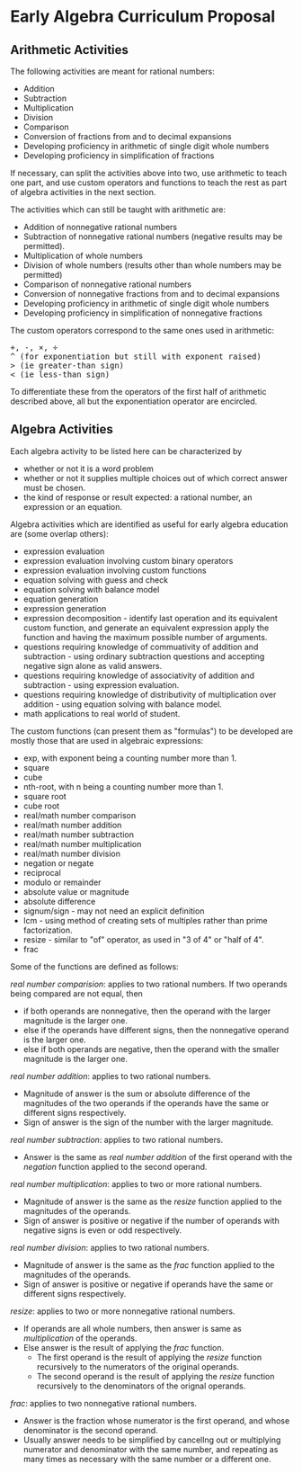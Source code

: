# Early Algebra Curriculum Proposal

## Arithmetic Activities

The following activities are meant for rational numbers:
  - Addition
  - Subtraction
  - Multiplication
  - Division
  - Comparison
  - Conversion of fractions from and to decimal expansions
  - Developing proficiency in arithmetic of single digit whole numbers
  - Developing proficiency in simplification of fractions

If necessary, can split the activities above into two, use arithmetic to teach one part, and use custom operators and functions to teach the rest as part of algebra activities in the next section.

The activities which can still be taught with arithmetic are:
  - Addition of nonnegative rational numbers
  - Subtraction of nonnegative rational numbers (negative results may be permitted).
  - Multiplication of whole numbers
  - Division of whole numbers (results other than whole numbers may be permitted)
  - Comparison of nonnegative rational numbers
  - Conversion of nonnegative fractions from and to decimal expansions
  - Developing proficiency in arithmetic of single digit whole numbers
  - Developing proficiency in simplification of nonnegative fractions

The custom operators correspond to the same ones used in arithmetic:
<pre>
+, -, &#x00D7;, &#x00F7;
^ (for exponentiation but still with exponent raised)
> (ie greater-than sign)
< (ie less-than sign) 
</pre>
To differentiate these from the operators of the first half of arithmetic described above, all but the exponentiation operator are encircled.

## Algebra Activities

Each algebra activity to be listed here can be characterized by
  - whether or not it is a word problem
  - whether or not it supplies multiple choices out of which correct answer must be chosen.
  - the kind of response or result expected: a rational number, an expression or an equation.

Algebra activities which are identified as useful for early algebra education are (some overlap others):

  - expression evaluation
  - expression evaluation involving custom binary operators
  - expression evaluation involving custom functions
  - equation solving with guess and check
  - equation solving with balance model
  - equation generation
  - expression generation
  - expression decomposition - identify last operation and its equivalent custom function, and generate an equivalent expression apply the function and having the maximum possible number of arguments.
  - questions requiring knowledge of commuativity of addition and subtraction - using ordinary subtraction questions and accepting negative sign alone as valid answers.
  - questions requiring knowledge of associativity of addition and subtraction - using expression evaluation.
  - questions requiring knowledge of distributivity of multiplication over addition - using equation solving with balance model.
  - math applications to real world of student.

The custom functions (can present them as "formulas") to be developed are mostly those that are used in algebraic expressions:
  - exp, with exponent being a counting number more than 1.
  - square
  - cube
  - nth-root, with n being a counting number more than 1.
  - square root
  - cube root
  - real/math number comparison
  - real/math number addition
  - real/math number subtraction
  - real/math number multiplication
  - real/math number division
  - negation or negate
  - reciprocal
  - modulo or remainder
  - absolute value or magnitude
  - absolute difference
  - signum/sign - may not need an explicit definition
  - lcm - using method of creating sets of multiples rather than prime factorization.
  - resize - similar to "of" operator, as used in "3 of 4" or "half of 4".
  - frac

Some of the functions are defined as follows:

*real number comparision*: applies to two rational numbers. If two operands being compared are not equal, then
  - if both operands are nonnegative, then the operand with the larger magnitude is the larger one.
  - else if the operands have different signs, then the nonnegative operand is the larger one.
  - else if both operands are negative, then the operand with the smaller magnitude is the larger one.

*real number addition*: applies to two rational numbers.
  - Magnitude of answer is the sum or absolute difference of the magnitudes of the two operands if the operands have the same or different signs respectively.
  - Sign of answer is the sign of the number with the larger magnitude.

*real number subtraction*: applies to two rational numbers.
  - Answer is the same as *real number addition* of the first operand with the *negation* function applied to the second operand.

*real number multiplication*: applies to two or more rational numbers.
  - Magnitude of answer is the same as the *resize* function applied to the magnitudes of the operands.
  - Sign of answer is positive or negative if the number of operands with negative signs is even or odd respectively.

*real number division*: applies to two rational numbers.
  - Magnitude of answer is the same as the *frac* function applied to the magnitudes of the operands.
  - Sign of answer is positive or negative if operands have the same or different signs respectively.

*resize*: applies to two or more nonnegative rational numbers.
  - If operands are all whole numbers, then answer is same as *multiplication* of the operands.
  - Else answer is the result of applying the *frac* function.
     - The first operand is the result of applying the *resize* function recursively to the numerators of the original operands.
     - The second operand is the result of applying the *resize* function recursively to the denominators of the orignal operands.

*frac*: applies to two nonnegative rational numbers.
  - Answer is the fraction whose numerator is the first operand, and whose denominator is the second operand.
  - Usually answer needs to be simplified by cancellng out or multiplying numerator and denominator with the same number, and repeating as many times as necessary with the same number or a different one.
